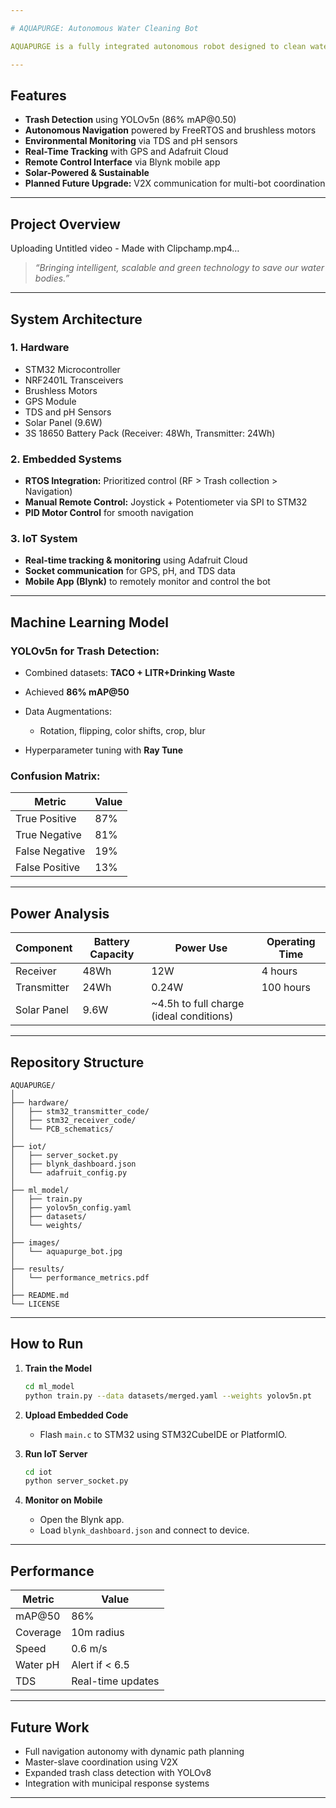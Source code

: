 ```yaml
---

# AQUAPURGE: Autonomous Water Cleaning Bot

AQUAPURGE is a fully integrated autonomous robot designed to clean water surfaces while monitoring environmental quality in real-time. Built with advanced Machine Learning (YOLOv5n), embedded systems (STM32 + FreeRTOS), and IoT technologies (Adafruit + GPS + TDS + pH sensors), the bot offers a scalable and efficient solution to combat aquatic pollution.

---
```


## Features

* **Trash Detection** using YOLOv5n (86% mAP\@0.50)
* **Autonomous Navigation** powered by FreeRTOS and brushless motors
* **Environmental Monitoring** via TDS and pH sensors
* **Real-Time Tracking** with GPS and Adafruit Cloud
* **Remote Control Interface** via Blynk mobile app
* **Solar-Powered & Sustainable**
* **Planned Future Upgrade:** V2X communication for multi-bot coordination

---

## Project Overview



Uploading Untitled video - Made with Clipchamp.mp4…



> *“Bringing intelligent, scalable and green technology to save our water bodies.”*

---

## System Architecture

### 1. **Hardware**

* STM32 Microcontroller
* NRF2401L Transceivers
* Brushless Motors
* GPS Module
* TDS and pH Sensors
* Solar Panel (9.6W)
* 3S 18650 Battery Pack (Receiver: 48Wh, Transmitter: 24Wh)

### 2. **Embedded Systems**

* **RTOS Integration:** Prioritized control (RF > Trash collection > Navigation)
* **Manual Remote Control:** Joystick + Potentiometer via SPI to STM32
* **PID Motor Control** for smooth navigation

### 3. **IoT System**

* **Real-time tracking & monitoring** using Adafruit Cloud
* **Socket communication** for GPS, pH, and TDS data
* **Mobile App (Blynk)** to remotely monitor and control the bot

---

## Machine Learning Model

### YOLOv5n for Trash Detection:

* Combined datasets: **TACO + LITR+Drinking Waste**
* Achieved **86% mAP\@50**
* Data Augmentations:

  * Rotation, flipping, color shifts, crop, blur
* Hyperparameter tuning with **Ray Tune**

### Confusion Matrix:

| Metric         | Value |
| -------------- | ----- |
| True Positive  | 87%   |
| True Negative  | 81%   |
| False Negative | 19%   |
| False Positive | 13%   |

---

## Power Analysis

| Component   | Battery Capacity | Power Use                                | Operating Time |
| ----------- | ---------------- | ---------------------------------------- | -------------- |
| Receiver    | 48Wh             | 12W                                      | 4 hours        |
| Transmitter | 24Wh             | 0.24W                                    | 100 hours      |
| Solar Panel | 9.6W             | \~4.5h to full charge (ideal conditions) |                |

---

## Repository Structure

```
AQUAPURGE/
│
├── hardware/
│   ├── stm32_transmitter_code/
│   ├── stm32_receiver_code/
│   └── PCB_schematics/
│
├── iot/
│   ├── server_socket.py
│   ├── blynk_dashboard.json
│   └── adafruit_config.py
│
├── ml_model/
│   ├── train.py
│   ├── yolov5n_config.yaml
│   ├── datasets/
│   └── weights/
│
├── images/
│   └── aquapurge_bot.jpg
│
├── results/
│   └── performance_metrics.pdf
│
├── README.md
└── LICENSE
```

---

## How to Run

1. **Train the Model**

   ```bash
   cd ml_model
   python train.py --data datasets/merged.yaml --weights yolov5n.pt
   ```

2. **Upload Embedded Code**

   * Flash `main.c` to STM32 using STM32CubeIDE or PlatformIO.

3. **Run IoT Server**

   ```bash
   cd iot
   python server_socket.py
   ```

4. **Monitor on Mobile**

   * Open the Blynk app.
   * Load `blynk_dashboard.json` and connect to device.

---

## Performance

| Metric   | Value             |
| -------- | ----------------- |
| mAP\@50  | 86%               |
| Coverage | 10m radius        |
| Speed    | 0.6 m/s           |
| Water pH | Alert if < 6.5    |
| TDS      | Real-time updates |

---

## Future Work

* Full navigation autonomy with dynamic path planning
* Master-slave coordination using V2X
* Expanded trash class detection with YOLOv8
* Integration with municipal response systems

---


